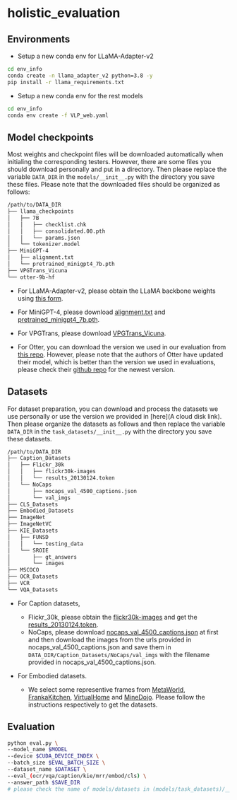 # holistic_evaluation

## Environments

* Setup a new conda env for LLaMA-Adapter-v2
```bash
cd env_info
conda create -n llama_adapter_v2 python=3.8 -y
pip install -r llama_requirements.txt
```

* Setup a new conda env for the rest models
```bash
cd env_info
conda env create -f VLP_web.yaml
```


## Model checkpoints
Most weights and checkpoint files will be downloaded automatically when initialing the corresponding testers. However, there are some files you should download personally and put in a directory. Then please replace the variable `DATA_DIR` in the `models/__init__.py` with the directory you save these files. Please note that the downloaded files should be organized as follows:

```bash
/path/to/DATA_DIR
├── llama_checkpoints
│   ├── 7B
│   │   ├── checklist.chk
│   │   ├── consolidated.00.pth
│   │   └── params.json
│   └── tokenizer.model
├── MiniGPT-4
│   ├── alignment.txt
│   └── pretrained_minigpt4_7b.pth
├── VPGTrans_Vicuna
└── otter-9b-hf
```

* For LLaMA-Adapter-v2, please obtain the LLaMA backbone weights using [this form](https://forms.gle/jk851eBVbX1m5TAv5).

* For MiniGPT-4, please download [alignment.txt](https://github.com/Vision-CAIR/MiniGPT-4/blob/22d8888ca2cf0aac862f537e7d22ef5830036808/prompts/alignment.txt#L3) and [pretrained_minigpt4_7b.pth](https://drive.google.com/file/d/1RY9jV0dyqLX-o38LrumkKRh6Jtaop58R/view?usp=sharing).

* For VPGTrans, please download [VPGTrans_Vicuna](https://drive.google.com/drive/folders/1YpBaEBNL-2a5DrU3h2mMtvqkkeBQaRWp?usp=sharing).

* For Otter, you can download the version we used in our evaluation from [this repo](https://huggingface.co/BellXP/otter-9b-hf). However, please note that the authors of Otter have updated their model, which is better than the version we used in evaluations, please check their [github repo](https://github.com/Luodian/Otter/tree/main) for the newest version.


## Datasets
For dataset preparation, you can download and process the datasets we use personally or use the version we provided in [here](A cloud disk link). Then please organize the datasets as follows and then replace the variable `DATA_DIR` in the `task_datasets/__init__.py` with the directory you save these datasets.

```bash
/path/to/DATA_DIR
├── Caption_Datasets
│   ├── Flickr_30k
│   │   ├── flickr30k-images
│   │   └── results_20130124.token
│   └── NoCaps
│       ├── nocaps_val_4500_captions.json
│       └── val_imgs
├── CLS_Datasets
├── Embodied_Datasets
├── ImageNet
├── ImageNetVC
├── KIE_Datasets
│   ├── FUNSD
│   │   └── testing_data
│   └── SROIE
│       ├── gt_answers
│       └── images
├── MSCOCO
├── OCR_Datasets
├── VCR
└── VQA_Datasets
```

* For Caption datasets,
    - Flickr_30k, please obtain the [flickr30k-images](https://uofi.box.com/s/1cpolrtkckn4hxr1zhmfg0ln9veo6jpl) and get the [results_20130124.token](http://shannon.cs.illinois.edu/DenotationGraph/data/flickr30k.tar.gz).
    - NoCaps, please download [nocaps_val_4500_captions.json](https://nocaps.s3.amazonaws.com/nocaps_val_4500_captions.json) at first and then download the images from the urls provided in nocaps_val_4500_captions.json and save them in `DATA_DIR/Caption_Datasets/NoCaps/val_imgs` with the filename provided in nocaps_val_4500_captions.json.

* For Embodied datasets.
    - We select some representive frames from [MetaWorld](https://github.com/Farama-Foundation/Metaworld), [FrankaKitchen](https://robotics.farama.org/envs/franka_kitchen/franka_kitchen/), [VirtualHome](http://virtual-home.org/) and [MineDojo](https://github.com/MineDojo/MineDojo). Please follow the instructions respectively to get the datasets.



## Evaluation

```bash
python eval.py \
--model_name $MODEL
--device $CUDA_DEVICE_INDEX \
--batch_size $EVAL_BATCH_SIZE \
--dataset_name $DATASET \
--eval_(ocr/vqa/caption/kie/mrr/embod/cls) \
--answer_path $SAVE_DIR
# please check the name of models/datasets in (models/task_datasets)/__init__.py
```
